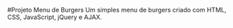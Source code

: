 #Projeto Menu de Burgers
Um simples menu de burgers criado com HTML, CSS, JavaScript, jQuery e AJAX.
